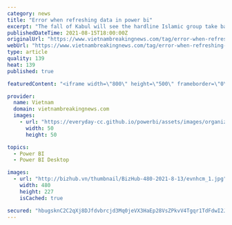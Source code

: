 ```yaml
---
category: news
title: "Error when refreshing data in power bi"
excerpt: "The fall of Kabul will see the hardline Islamic group take back power two decades after US-led forces toppled it in the wake of the September 11, 2001 attacks. \"The Islamic Emirate instructs all its forces to stand at the gates of Kabul,"
publishedDateTime: 2021-08-15T18:00:00Z
originalUrl: "https://www.vietnambreakingnews.com/tag/error-when-refreshing-data-in-power-bi/"
webUrl: "https://www.vietnambreakingnews.com/tag/error-when-refreshing-data-in-power-bi/"
type: article
quality: 139
heat: 139
published: true

featuredContent: "<iframe width=\"800\" height=\"500\" frameborder=\"0\" src=\"https://www.youtube.com/embed/iovrc1ZQRoc\" allow=\"accelerometer; autoplay; encrypted-media; gyroscope; picture-in-picture\" allowfullscreen></iframe>"

provider:
  name: Vietnam
  domain: vietnambreakingnews.com
  images:
    - url: "https://everyday-cc.github.io/powerbi/assets/images/organizations/curbal.com-50x50.jpg"
      width: 50
      height: 50

topics:
  - Power BI
  - Power BI Desktop

images:
  - url: "http://bizhub.vn/thumbnail/BizHub-480-2021-8-13/evnhcm_1.jpg"
    width: 480
    height: 227
    isCached: true

secured: "hbugsknC2C2qXj8DJfdvbrcjd3Mq0jeVX3HaEp28VsZPkvV4Tgqr1TdFdwI2Jt4oSyzCZfUm7nS03ZL28suNt+Vb9qvvlENcgvMILgdRA2IGxY0gwMUuVPDf9WHghbm1hFLpieLs0ocU7WVAcFYOzkdXPzVdjKZiNPEhHNlCv7NPwj1fJdO3m7pBfUjMPN3oUwBlr8EUdbm4soioybNo8CVe5n8D+8qgqa2dRExmK7F0Yq7X0/F+ygW5Orvd7F0dNsYQQboDavwNYfLJUK9Vi5LMNoEk5FQyHDHw6GBCgotwPTgabxQSLo0+0d0oNOsUGLZ3dus0B2M0DYd5YYulHolAna4mPO0Li/cBLpYuFeQ1S9eY/ZnFuGxJgBUhj0HU8Y0pmcPuaYKubj9ZsCPu7ReYRWZFqVy6E6vd0lPHlB/JP/AUYOS3r/Kuo1tQn/qj4PXM/T2kz5AduUUFVZ7cbA==;y1sWPR0HC/q8v06pyQ02Bg=="
---
```



